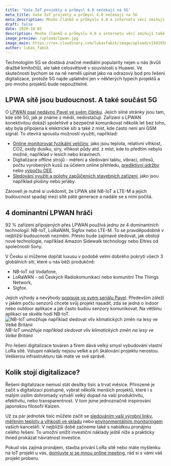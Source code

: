 ```yaml
---
title: 'Vaše IoT projekty a průmysl 4.0 nečekají na 5G'
meta_title: Vaše IoT projekty a průmysl 4.0 nečekají na 5G
meta_description: Mnoho článků o průmyslu 4.0 a internetu věcí zmiňují také 5G sítě. Jsou ale 5G sítě jsou nutnou podmínkou 4. průmyslové revoluce a vše, co bylo vybudováno před nimi, bude zahozeno?
draft: false
date: 2020-10-02
description: Mnoho článků o průmyslu 4.0 a internetu věcí zmiňují také 5G sítě. Jsou ale 5G sítě jsou nutnou podmínkou 4. průmyslové revoluce a vše, co bylo vybudováno před nimi, bude zahozeno?
image_preview: /upload/lpwan.jpg
image_main: https://res.cloudinary.com/lukasfabik/image/upload/v1581950249/blog/wide_placeholder.jpg
author: lukas_fabik
---
```


Technologiím 5G se dostává značné mediální popularity nejen u nás (kvůli dražbě kmitočtů), ale také celosvětově v souvislosti s Huawei. Ve skutečnosti bychom se na ně neměli upínat jako na odrazový bod pro řešení digitalizace, protože 5G najde uplatnění jen v některých typech projektů a pro mnoho projektů bude nepoužitelné. 

## LPWA sítě jsou budoucnost. A také součást 5G

O [LPWAN psal nedávno Pavel ve svém článku](/cs/blog/2020-06-09-lpwan/). Jejich silné stránky jsou tam, kde sítě 5G, jak je známe z médií, nedostačují. Zařízení s LPWAN konektivitou dokáží spolehlivě a bezpečně komunikovat několik let bez toho, aby byla připojena k elektrické síti a také z míst, kde často není ani GSM signál. To otevírá spoustu možností využití, například:

* [Online monitorovat fyzikální veličiny](/cs/use-cases/physical-quantities/), jako jsou teplota, relativní vlhkost, CO2, oxidy dusíku, síry, vlhkost půdy atd. z míst, kde to předtím nebylo možné, například v lesích nebo kravínech.
* Digitalizace offline strojů - měření a sledování taktu, vibrací, otřesů, počtu vyrobených kusů za účelem online přehledu, [prediktivní údržby](/cs/blog/2020-03-05-predictive-maintenance/) nebo [výpočtu OEE](https://www.hardwario.com/cs/blog/2020-05-14-oee/).
* [Sledování využití a polohy zapůjčených stavebních zařízení](/cs/use-cases/tracking/), jako jsou například plošiny nebo jeřáby.

Zároveň je nutné si uvědomit, že LPWA sítě NB-IoT a LTE-M a jejich budoucnost spadají mezi sítě páté generace a nadále se s nimi počítá. 

## 4 dominantní LPWAN hráči

92 % zařízení připojených přes LPWAN používá jednu ze 4 dominantních technologií: NB-IoT, LoRaWAN, Sigfox nebo LTE-M. To se pravděpodobně v nejbližší budoucnosti nezmění. Přesto bude zajímavé sledovat, jak obstojí nové technologie, například Amazon Sidewalk technology nebo Eltres od společnosti Sony.

V Česku si můžeme dopřát luxusu v podobě velmi dobrého pokrytí všech 3 globálních sítí, které u nás běží produkčně:

* NB-IoT od Vodafone, 
* LoRaWAN - od Českých Radiokomunikací nebo komunitní The Things Network,
* Sigfox.

Jejich výhody a nevýhody [popisuje ve svém seriálu Pavel](/cs/blog/2020-06-09-lpwan/). Především záleží v jakém počtu senzorů chcete svůj projekt nasadit, zda se jedná o indoor nebo outdoor aplikace a jak často budou senzory komunikovat. Na většinu aplikací se skvěle hodí NB-IoT. 
![NB-IoT umožňuje například sledovat vliv klimatických změn na lesy ve Velké Británii](https://res.cloudinary.com/lukasfabik/image/upload/v1601625627/blog/2020-10-02-iot-projects/defra.jpg)
_NB-IoT umožňuje například sledovat vliv klimatických změn na lesy ve Velké Británii_

Pro řešení digitalizace továren a firem dává velký smysl vybudování vlastní LoRa sítě. Vstupní náklady nejsou velké a při škálování projektu nerostou. Veškerou infrastrukturu tak máte ve své správě.

## Kolik stojí digitalizace?

Řešení digitalizace nemusí stát desítky tisíc a trvat měsíce. Přirozené je začít s digitalizací postupně, vybrat několik menších projektů, které i s malým úsilím dohromady vytváří velký dopad na vaši produktivitu, efektivitu, nebo transparentnost. V tom jsme jednoznačně inspirováni japonskou filosofií Kaizen. 

Už za pár jednotek tisíc můžete začít se [sledováním vaší výrobní linky](/cs/use-cases/machines-monitoring-oee/), [měřením teploty a vlhkosti ve skladu](/cs/use-cases/temperature-humidity/) nebo [environmentálním monitoringem](/cs/use-cases/environmental-monitoring/) vašich kanceláři. V nejbližší době začneme také s nabídkou pronájmu celého řešení. To umožní snížit investiční náklady ještě níže a prakticky ihned prokázat návratnost investice. 

Pokud vás zajímá pronájem, stavba privání LoRa sítě nebo máte myšlenku na IoT projekt u vás, [domluvte si se mnou online meeting](https://meetings.hubspot.com/lukas-fabik), rád si s vámi váš projekt proberu.
